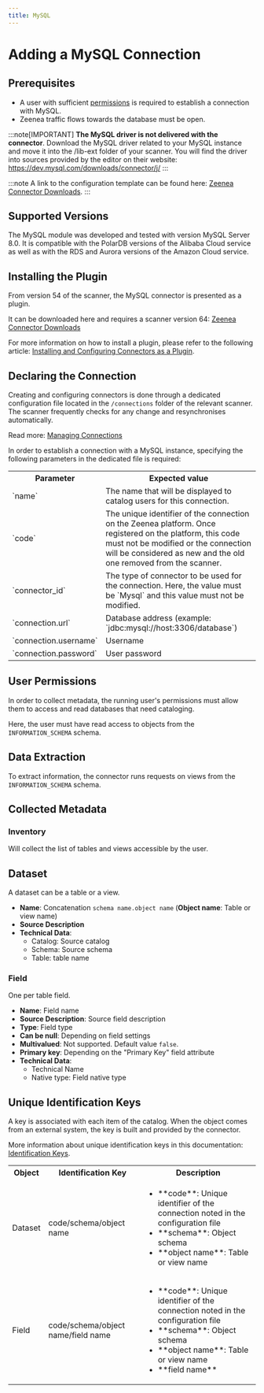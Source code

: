 ```yaml
---
title: MySQL  
---
```


# Adding a MySQL Connection

## Prerequisites

* A user with sufficient [permissions](#user-permissions) is required to establish a connection with MySQL.
* Zeenea traffic flows towards the database must be open.

:::note[IMPORTANT]
**The MySQL driver is not delivered with the connector**. Download the MySQL driver related to your MySQL instance and move it into the /lib-ext folder of your scanner. You will find the driver into sources provided by the editor on their website: https://dev.mysql.com/downloads/connector/j/
:::

:::note
A link to the configuration template can be found here: [Zeenea Connector Downloads](./zeenea-connectors-list).
:::

## Supported Versions

The MySQL module was developed and tested with version MySQL Server 8.0. It is compatible with the PolarDB versions of the Alibaba Cloud service as well as with the RDS and Aurora versions of the Amazon Cloud service.

## Installing the Plugin

From version 54 of the scanner, the MySQL connector is presented as a plugin.

It can be downloaded here and requires a scanner version 64: [Zeenea Connector Downloads](./zeenea-connectors-list)

For more information on how to install a plugin, please refer to the following article: [Installing and Configuring Connectors as a Plugin](./zeenea-connectors-install-as-plugin).

## Declaring the Connection

Creating and configuring connectors is done through a dedicated configuration file located in the `/connections` folder of the relevant scanner. The scanner frequently checks for any change and resynchronises automatically.

Read more: [Managing Connections](./zeenea-managing-connections)

In order to establish a connection with a MySQL instance, specifying the following parameters in the dedicated file is required:

<table>
  <tr>
    <th>Parameter</th>
    <th>Expected value</th>
  </tr>
  <tr>
    <td>`name`</td>
    <td>The name that will be displayed to catalog users for this connection.</td>
  </tr>
  <tr>
    <td>`code`</td>
    <td>The unique identifier of the connection on the Zeenea platform. Once registered on the platform, this code must not be modified or the connection will be considered as new and the old one removed from the scanner.</td>
  </tr>
  <tr>
    <td>`connector_id`</td>
    <td>The type of connector to be used for the connection. Here, the value must be `Mysql` and this value must not be modified.</td>
  </tr>
  <tr>
    <td>`connection.url`</td>
    <td>Database address (example: `jdbc:mysql://host:3306/database`)</td>
  </tr>
  <tr>
    <td>`connection.username`</td>
    <td>Username</td>
  </tr>
  <tr>
    <td>`connection.password`</td>
    <td>User password</td>
  </tr>
</table>

## User Permissions

In order to collect metadata, the running user's permissions must allow them to access and read databases that need cataloging. 

Here, the user must have read access to objects from the `INFORMATION_SCHEMA` schema.

## Data Extraction

To extract information, the connector runs requests on views from the `INFORMATION_SCHEMA` schema.

## Collected Metadata

### Inventory

Will collect the list of tables and views accessible by the user.  

## Dataset

A dataset can be a table or a view. 

* **Name**: Concatenation `schema name.object name` (**Object name**: Table or view name)
* **Source Description**
* **Technical Data**:
  * Catalog: Source catalog
  * Schema: Source schema
  * Table: table name

### Field

One per table field.

* **Name**: Field name
* **Source Description**: Source field description
* **Type**: Field type
* **Can be null**: Depending on field settings
* **Multivalued**: Not supported. Default value `false`.
* **Primary key**: Depending on the "Primary Key" field attribute
* **Technical Data**:
  * Technical Name
  * Native type: Field native type

## Unique Identification Keys
 
A key is associated with each item of the catalog. When the object comes from an external system, the key is built and provided by the connector.
 
More information about unique identification keys in this documentation: [Identification Keys](./zeenea-identification-keys).
  
 <table>
   <tr><th>Object</th><th>Identification Key</th><th>Description</th></tr>
   <tr>
     <td>Dataset</td>
     <td>code/schema/object name</td>
     <td>
       <ul>
         <li>**code**: Unique identifier of the connection noted in the configuration file</li>
         <li>**schema**: Object schema</li>
         <li>**object name**: Table or view name</li>
       </ul>
     </td>
   </tr>
   <tr>
     <td>Field</td>
     <td>code/schema/object name/field name</td>
     <td>
       <ul>
         <li>**code**:  Unique identifier of the connection noted in the configuration file</li>
         <li>**schema**: Object schema</li>
         <li>**object name**: Table or view name</li>
         <li>**field name**</li>
       </ul>
     </td>
   </tr>
 </table>
 